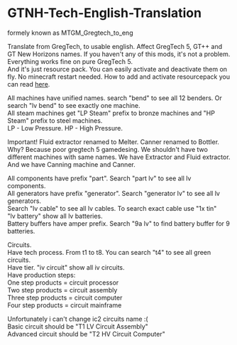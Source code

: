 # GTNH-Tech-English-Translation
formely known as MTGM_Gregtech_to_eng

Translate from GregTech, to usable english. Affect GregTech 5, GT++ and GT New Horizons names. If you haven't any of this mods, it's not a problem. Everything works fine on pure GregTech 5.  
And it's just resource pack. You can easily activate and deactivate them on fly. No minecraft restart needed. How to add and activate resourcepack you can read [here](https://minecraft.gamepedia.com/Tutorials/Loading_a_resource_pack).  

All machines have unified names. search "bend" to see all 12 benders. Or search "lv bend" to see exactly one machine.  
All steam machines get "LP Steam" prefix to bronze machines and "HP Steam" prefix to steel machines.  
LP - Low Pressure. HP - High Pressure.  

Important! Fluid extractor renamed to Melter. Canner renamed to Bottler.  
Why? Because poor gregtech 5 gamedesing. We shouldn't have two different machines with same names. We have Extractor and Fluid extractor. And we have Canning machine and Canner.   

All components have prefix "part". Search "part lv" to see all lv components.  
All generators have prefix "generator". Search "generator lv" to see all lv generators.  
Search "lv cable" to see all lv cables. To search exact cable use "1x tin"  
"lv battery" show all lv batteries.  
Battery buffers have amper prefix. Search "9a lv" to find battery buffer for 9 batteries.  

Circuits.  
Have tech process. From t1 to t8. You can search "t4" to see all green circuits.  
Have tier. "iv circuit" show all iv circuits.  
Have production steps:  
One step products = circuit processor  
Two step products = circuit assembly  
Three step products = circuit computer  
Four step products = circuit mainframe  

Unfortunately i can't change ic2 circuits name :(  
Basic circuit should be "T1 LV Circuit Assembly"  
Advanced circuit should be "T2 HV Circuit Computer"   



